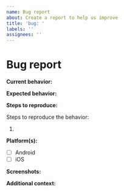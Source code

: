 ```yaml
---
name: Bug report
about: Create a report to help us improve
title: 'bug: '
labels: ''
assignees: ''
---
```


# Bug report

**Current behavior:**

<!--
Describe how the bug manifests. Be specific.
-->

**Expected behavior:**

<!--
Describe what the behavior should be.
-->

**Steps to reproduce:**

<!--
Steps to reproduce the behavior:
1. Go to '...'
2. Click on '....'
3. See error
-->

Steps to reproduce the behavior:

1.

**Platform(s):**

<!--
List the platforms that this bug affects.
-->

- [ ] Android
- [ ] iOS

**Screenshots:**

<!--
If applicable, add screenshots to help explain your problem.
-->

**Additional context:**

<!--
Add any other context about the problem here.
-->
